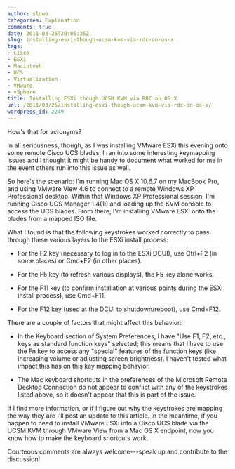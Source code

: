 ```yaml
---
author: slowe
categories: Explanation
comments: true
date: 2011-03-25T20:05:35Z
slug: installing-esxi-though-ucsm-kvm-via-rdc-on-os-x
tags:
- Cisco
- ESXi
- Macintosh
- UCS
- Virtualization
- VMware
- vSphere
title: Installing ESXi though UCSM KVM via RDC on OS X
url: /2011/03/25/installing-esxi-though-ucsm-kvm-via-rdc-on-os-x/
wordpress_id: 2249
---
```


How's that for acronyms?

In all seriousness, though, as I was installing VMware ESXi this evening onto some remote Cisco UCS blades, I ran into some interesting keymapping issues and I thought it might be handy to document what worked for me in the event others run into this issue as well.

So here's the scenario: I'm running Mac OS X 10.6.7 on my MacBook Pro, and using VMware View 4.6 to connect to a remote Windows XP Professional desktop. Within that Windows XP Professional session, I'm running Cisco UCS Manager 1.4(1i) and loading up the KVM console to access the UCS blades. From there, I'm installing VMware ESXi onto the blades from a mapped ISO file.

What I found is that the following keystrokes worked correctly to pass through these various layers to the ESXi install process:

* For the F2 key (necessary to log in to the ESXi DCUI), use Ctrl+F2 (in some places) or Cmd+F2 (in other places).

* For the F5 key (to refresh various displays), the F5 key alone works.

* For the F11 key (to confirm installation at various points during the ESXi install process), use Cmd+F11.

* For the F12 key (used at the DCUI to shutdown/reboot), use Cmd+F12.

There are a couple of factors that might affect this behavior:

* In the Keyboard section of System Preferences, I have "Use F1, F2, etc., keys as standard function keys" selected; this means that I have to use the Fn key to access any "special" features of the function keys (like increasing volume or adjusting screen brightness). I haven't tested what impact this has on this key mapping behavior.

* The Mac keyboard shortcuts in the preferences of the Microsoft Remote Desktop Connection do not appear to conflict with any of the keystrokes listed above, so it doesn't appear that this is part of the issue.

If I find more information, or if I figure out why the keystrokes are mapping the way they are I'll post an update to this article. In the meantime, if you happen to need to install VMware ESXi into a Cisco UCS blade via the UCSM KVM through VMware View from a Mac OS X endpoint, now you know how to make the keyboard shortcuts work.

Courteous comments are always welcome---speak up and contribute to the discussion!
